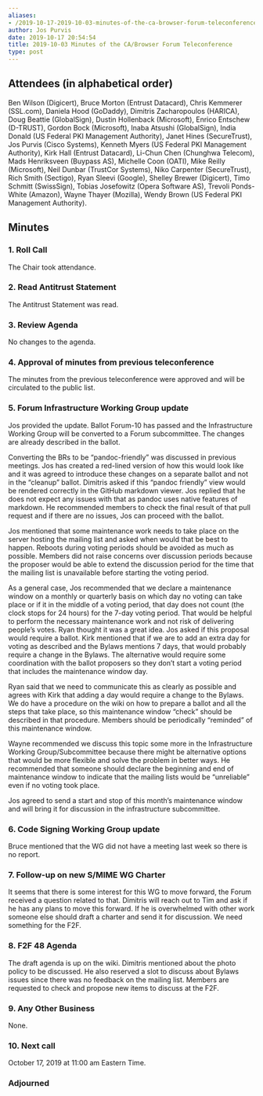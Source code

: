 ```yaml
---
aliases:
- /2019-10-17-2019-10-03-minutes-of-the-ca-browser-forum-teleconference/
author: Jos Purvis
date: 2019-10-17 20:54:54
title: 2019-10-03 Minutes of the CA/Browser Forum Teleconference
type: post
---
```


## Attendees (in alphabetical order) 

Ben Wilson (Digicert), Bruce Morton (Entrust Datacard), Chris Kemmerer (SSL.com), Daniela Hood (GoDaddy), Dimitris Zacharopoulos (HARICA), Doug Beattie (GlobalSign), Dustin Hollenback (Microsoft), Enrico Entschew (D-TRUST), Gordon Bock (Microsoft), Inaba Atsushi (GlobalSign), India Donald (US Federal PKI Management Authority), Janet Hines (SecureTrust), Jos Purvis (Cisco Systems), Kenneth Myers (US Federal PKI Management Authority), Kirk Hall (Entrust Datacard), Li-Chun Chen (Chunghwa Telecom), Mads Henriksveen (Buypass AS), Michelle Coon (OATI), Mike Reilly (Microsoft), Neil Dunbar (TrustCor Systems), Niko Carpenter (SecureTrust), Rich Smith (Sectigo), Ryan Sleevi (Google), Shelley Brewer (Digicert), Timo Schmitt (SwissSign), Tobias Josefowitz (Opera Software AS), Trevoli Ponds-White (Amazon), Wayne Thayer (Mozilla), Wendy Brown (US Federal PKI Management Authority).

## Minutes



### 1. Roll Call



The Chair took attendance.

### 2. Read Antitrust Statement



The Antitrust Statement was read.

### 3. Review Agenda



No changes to the agenda.

### 4. Approval of minutes from previous teleconference 

The minutes from the previous teleconference were approved and will be circulated to the public list.

### 5. Forum Infrastructure Working Group update 

Jos provided the update. Ballot Forum-10 has passed and the Infrastructure Working Group will be converted to a Forum subcommittee. The changes are already described in the ballot.

Converting the BRs to be “pandoc-friendly” was discussed in previous meetings. Jos has created a red-lined version of how this would look like and it was agreed to introduce these changes on a separate ballot and not in the “cleanup” ballot. Dimitris asked if this “pandoc friendly” view would be rendered correctly in the GitHub markdown viewer. Jos replied that he does not expect any issues with that as pandoc uses native features of markdown. He recommended members to check the final result of that pull request and if there are no issues, Jos can proceed with the ballot.

Jos mentioned that some maintenance work needs to take place on the server hosting the mailing list and asked when would that be best to happen. Reboots during voting periods should be avoided as much as possible. Members did not raise concerns over discussion periods because the proposer would be able to extend the discussion period for the time that the mailing list is unavailable before starting the voting period.

As a general case, Jos recommended that we declare a maintenance window on a monthly or quarterly basis on which day no voting can take place or if it in the middle of a voting period, that day does not count (the clock stops for 24 hours) for the 7-day voting period. That would be helpful to perform the necessary maintenance work and not risk of delivering people’s votes. Ryan thought it was a great idea. Jos asked if this proposal would require a ballot. Kirk mentioned that if we are to add an extra day for voting as described and the Bylaws mentions 7 days, that would probably require a change in the Bylaws. The alternative would require some coordination with the ballot proposers so they don’t start a voting period that includes the maintenance window day.

Ryan said that we need to communicate this as clearly as possible and agrees with Kirk that adding a day would require a change to the Bylaws. We do have a procedure on the wiki on how to prepare a ballot and all the steps that take place, so this maintenance window “check” should be described in that procedure. Members should be periodically “reminded” of this maintenance window.

Wayne recommended we discuss this topic some more in the Infrastructure Working Group/Subcommittee because there might be alternative options that would be more flexible and solve the problem in better ways. He recommended that someone should declare the beginning and end of maintenance window to indicate that the mailing lists would be “unreliable” even if no voting took place.

Jos agreed to send a start and stop of this month’s maintenance window and will bring it for discussion in the infrastructure subcommittee.

### 6. Code Signing Working Group update 

Bruce mentioned that the WG did not have a meeting last week so there is no report.

### 7. Follow-up on new S/MIME WG Charter 

It seems that there is some interest for this WG to move forward, the Forum received a question related to that. Dimitris will reach out to Tim and ask if he has any plans to move this forward. If he is overwhelmed with other work someone else should draft a charter and send it for discussion. We need something for the F2F.

### 8. F2F 48 Agenda



The draft agenda is up on the wiki. Dimitris mentioned about the photo policy to be discussed. He also reserved a slot to discuss about Bylaws issues since there was no feedback on the mailing list. Members are requested to check and propose new items to discuss at the F2F.

### 9. Any Other Business 

None.

### 10. Next call



October 17, 2019 at 11:00 am Eastern Time.

### Adjourned